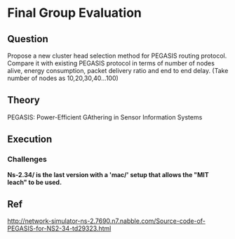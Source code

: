# Final Group Evaluation 
## Question
Propose a new cluster head selection method for PEGASIS routing protocol. Compare it with existing PEGASIS protocol in terms of number of nodes alive, energy consumption, packet delivery ratio and end to end delay. (Take number of nodes as 10,20,30,40...100)

## Theory

PEGASIS: Power-Efficient GAthering in Sensor Information Systems

## Execution 
### Challenges
**Ns-2.34/ is the last version with a 'mac/' setup that allows the "MIT leach" to be used.**

## Ref
http://network-simulator-ns-2.7690.n7.nabble.com/Source-code-of-PEGASIS-for-NS2-34-td29323.html